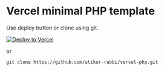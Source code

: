 # Vercel minimal PHP template

Use deploy button or clone using git.



[![Deploy to Vercel](https://vercel.com/button)](https://vercel.com/new/project?template=https://github.com/atikur-rabbi/vercel-php-minimal)

or

```
git clone https://github.com/atikur-rabbi/vercel-php.git
```



